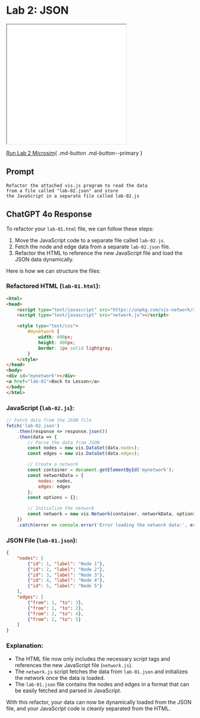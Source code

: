 # Lab 2: JSON

<iframe src="../lab-02.html" height="320px" width="320px"></iframe>

[Run Lab 2 Microsim](./lab-02.html){ .md-button .md-button--primary }

## Prompt

```
Refactor the attached vis.js program to read the data
from a file called "lab-02.json" and store
the JavaScript in a separate file called lab-02.js
```

## ChatGPT 4o Response

To refactor your `lab-01.html` file, we can follow these steps:

1.  Move the JavaScript code to a separate file called `lab-02.js`.
2.  Fetch the node and edge data from a separate `lab-02.json` file.
3.  Refactor the HTML to reference the new JavaScript file and load the JSON data dynamically.

Here is how we can structure the files:

### Refactored HTML (`lab-01.html`):

```html
<html>
<head>
    <script type="text/javascript" src="https://unpkg.com/vis-network/standalone/umd/vis-network.min.js"></script>
    <script type="text/javascript" src="network.js"></script>

    <style type="text/css">
        #mynetwork {
            width: 600px;
            height: 400px;
            border: 1px solid lightgray;
        }
    </style>
</head>
<body>
<div id="mynetwork"></div>
<a href="lab-01">Back to Lesson</a>
</body>
</html>
```

### JavaScript (`lab-02.js`):

```javascript
// Fetch data from the JSON file
fetch('lab-02.json')
    .then(response => response.json())
    .then(data => {
        // Parse the data from JSON
        const nodes = new vis.DataSet(data.nodes);
        const edges = new vis.DataSet(data.edges);

        // Create a network
        const container = document.getElementById('mynetwork');
        const networkData = {
            nodes: nodes,
            edges: edges
        };
        const options = {};

        // Initialize the network
        const network = new vis.Network(container, networkData, options);
    })
    .catch(error => console.error('Error loading the network data:', error));
```

### JSON File (`lab-01.json`):

```json
{
    "nodes": [
        {"id": 1, "label": "Node 1"},
        {"id": 2, "label": "Node 2"},
        {"id": 3, "label": "Node 3"},
        {"id": 4, "label": "Node 4"},
        {"id": 5, "label": "Node 5"}
    ],
    "edges": [
        {"from": 1, "to": 3},
        {"from": 1, "to": 2},
        {"from": 2, "to": 4},
        {"from": 2, "to": 5}
    ]
}
```

### Explanation:

-   The HTML file now only includes the necessary script tags and references the new JavaScript file (`network.js`).
-   The `network.js` script fetches the data from `lab-01.json` and initializes the network once the data is loaded.
-   The `lab-01.json` file contains the nodes and edges in a format that can be easily fetched and parsed in JavaScript.

With this refactor, your data can now be dynamically loaded from the JSON file, and your JavaScript code is cleanly separated from the HTML.